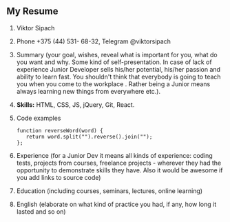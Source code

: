 ## My  Resume


1. Viktor Sipach
2. Phone +375 (44) 531- 68-32, Telegram @viktorsipach
3. Summary (your goal, wishes, reveal what is important for you, what do you want and why.
Some kind of self-presentation. In case of lack of experience  Junior Developer sells his/her potential, his/her passion and ability to learn fast. You shouldn't think that everybody is going to teach you when you come to the workplace . Rather being a Junior means always
learning new things from everywhere etc.).
4. **Skills:** HTML, CSS, JS, jQuery, Git, React.  


5.   Code examples

         function reverseWord(word) {
            return word.split("").reverse().join("");
         };
        
6. Experience (for a Junior Dev it means all kinds of experience: coding tests, projects from courses,
freelance projects - wherever they had the opportunity to demonstrate skills they have.
Also it would be awesome if you add links to source code)
7. Education (including courses, seminars, lectures, online learning)
8. English (elaborate on what kind of practice you had, if any, how long it lasted and so on)

 
